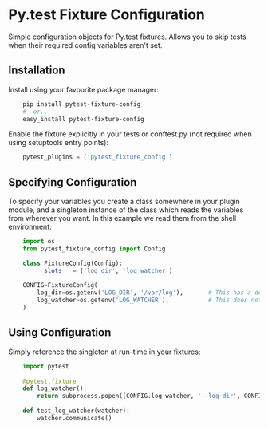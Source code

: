# Py.test Fixture Configuration

Simple configuration objects for Py.test fixtures. 
Allows you to skip tests when their required config variables aren't set.
                      
## Installation

Install using your favourite package manager:

```bash
    pip install pytest-fixture-config
    #  or..
    easy_install pytest-fixture-config
```

Enable the fixture explicitly in your tests or conftest.py (not required when using setuptools entry points):

```python
    pytest_plugins = ['pytest_fixture_config']
```


## Specifying Configuration

To specify your variables you create a class somewhere in your plugin module,
and a singleton instance of the class which reads the variables from wherever
you want. In this example we read them from the shell environment:

```python
    import os
    from pytest_fixture_config import Config

    class FixtureConfig(Config):
        __slots__ = ('log_dir', 'log_watcher')
        
    CONFIG=FixtureConfig(
        log_dir=os.getenv('LOG_DIR', '/var/log'),       # This has a default
        log_watcher=os.getenv('LOG_WATCHER'),           # This does not 
    )
```    

## Using Configuration

Simply reference the singleton at run-time in your fixtures:

```python
    import pytest
    
    @pytest.fixture
    def log_watcher():
        return subprocess.popen([CONFIG.log_watcher, '--log-dir', CONFIG.log_dir])
    
    def test_log_watcher(watcher):
        watcher.communicate()
```

